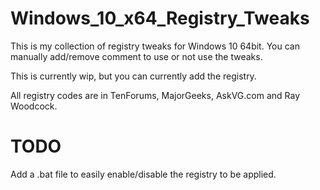 # Windows_10_x64_Registry_Tweaks

This is my collection of registry tweaks for Windows 10 64bit.
You can manually add/remove comment to use or not use the tweaks.

This is currently wip, but you can currently add the registry.

All registry codes are in TenForums, MajorGeeks, AskVG.com and Ray Woodcock.


# TODO

Add a .bat file to easily enable/disable the registry to be applied.
